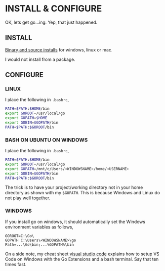 # INSTALL & CONFIGURE

OK, lets get go...ing.  Yep, that just happened.

## INSTALL

[Binary and source installs](https://golang.org/doc/install)
for windows, linux or mac.

I would not install from a package.

## CONFIGURE

### LINUX

I place the following in `.bashrc`,

```bash
PATH=$PATH:$HOME/bin
export GOROOT=/usr/local/go
export GOPATH=$HOME
export GOBIN=$GOPATH/bin
PATH=$PATH:$GOROOT/bin
```

### BASH ON UBUNTU ON WINDOWS

I place the following in `.bashrc`,

```bash
PATH=$PATH:$HOME/bin
export GOROOT=/usr/local/go
export GOPATH=/mnt/c/Users/<WINDOWSNAME>/home/<USERNAME>
export GOBIN=$GOPATH/bin
PATH=$PATH:$GOROOT/bin
```

The trick is to have your project/working directory
not in your home directory as shown with my `$GOPATH`.
This is because Windows and Linux do not play well together.

### WINDOWS

If you install go on windows, it should automatically set the Windows
environment variables as follows,

```text
GOROOT=C:\Go\
GOPATH C:\Users\<WINDOWSNAME>\go
Path=...\Go\bin;...%GOPATH%\bin
```

On a side note, my cheat sheet
[visual studio code](https://github.com/JeffDeCola/my-cheat-sheets/tree/master/development/development-environments/visual-studio-code-cheat-sheet)
explains how to setup VS Code on Windows with the Go Extensions
and a bash terminal.  Say that ten times fast.
